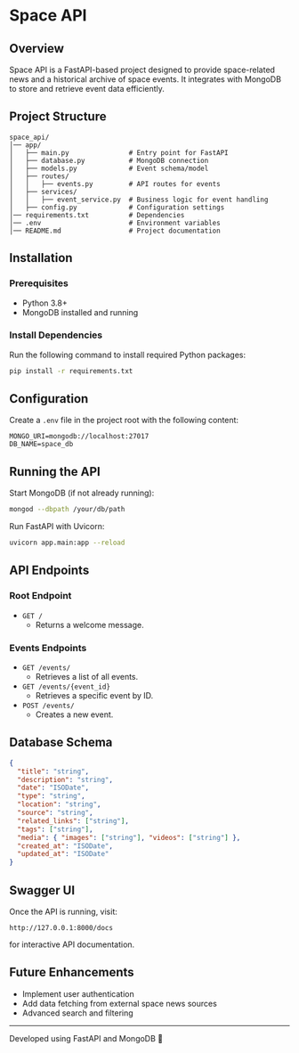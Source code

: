 # Space API

## Overview
Space API is a FastAPI-based project designed to provide space-related news and a historical archive of space events. It integrates with MongoDB to store and retrieve event data efficiently.

## Project Structure
```
space_api/
│── app/
│   ├── main.py               # Entry point for FastAPI
│   ├── database.py           # MongoDB connection
│   ├── models.py             # Event schema/model
│   ├── routes/
│   │   ├── events.py         # API routes for events
│   ├── services/
│   │   ├── event_service.py  # Business logic for event handling
│   ├── config.py             # Configuration settings
│── requirements.txt          # Dependencies
│── .env                      # Environment variables
│── README.md                 # Project documentation
```

## Installation
### Prerequisites
- Python 3.8+
- MongoDB installed and running

### Install Dependencies
Run the following command to install required Python packages:
```sh
pip install -r requirements.txt
```

## Configuration
Create a `.env` file in the project root with the following content:
```
MONGO_URI=mongodb://localhost:27017
DB_NAME=space_db
```

## Running the API
Start MongoDB (if not already running):
```sh
mongod --dbpath /your/db/path
```

Run FastAPI with Uvicorn:
```sh
uvicorn app.main:app --reload
```

## API Endpoints

### Root Endpoint
- `GET /`
  - Returns a welcome message.

### Events Endpoints
- `GET /events/`
  - Retrieves a list of all events.
- `GET /events/{event_id}`
  - Retrieves a specific event by ID.
- `POST /events/`
  - Creates a new event.

## Database Schema
```json
{
  "title": "string",
  "description": "string",
  "date": "ISODate",
  "type": "string",
  "location": "string",
  "source": "string",
  "related_links": ["string"],
  "tags": ["string"],
  "media": { "images": ["string"], "videos": ["string"] },
  "created_at": "ISODate",
  "updated_at": "ISODate"
}
```

## Swagger UI
Once the API is running, visit:
```
http://127.0.0.1:8000/docs
```
for interactive API documentation.

## Future Enhancements
- Implement user authentication
- Add data fetching from external space news sources
- Advanced search and filtering

---
Developed using FastAPI and MongoDB 🚀

